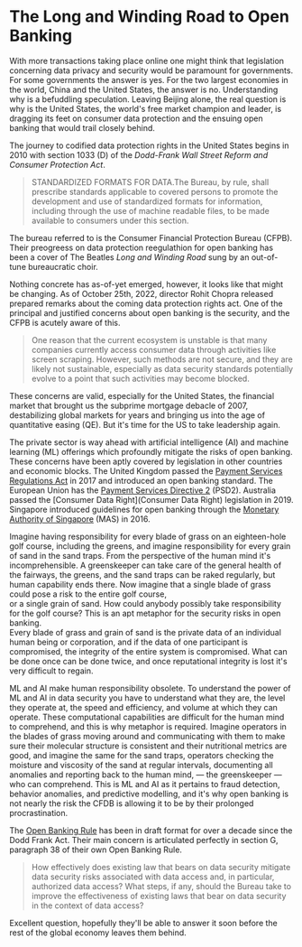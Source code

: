 # The Long and Winding Road to Open Banking

With more transactions taking place online one might think that legislation concerning data privacy and security would be paramount for governments. 
For some governments the answer is yes. 
For the two largest economies in the world, 
China and the United States, 
the answer is no. 
Understanding why is a befuddling speculation.
Leaving Beijing alone, 
the real question is why is the United States,
the world's free market champion and leader,
is dragging its feet on consumer data protection and the ensuing open banking that would trail closely behind.



The journey to codified data protection rights in the United States begins in 2010 with section 1033 (D) of the _Dodd-Frank Wall Street Reform and Consumer Protection Act_.


>STANDARDIZED FORMATS FOR DATA.The Bureau, by rule, shall prescribe standards applicable to covered persons to promote the development and use of standardized formats for information, including through the use of machine readable files, to be made available to consumers under this section. 

The bureau referred to is the Consumer Financial Protection Bureau (CFPB).
Their preogreess on data protection reegulathion for open banking has been a cover of The Beatles _Long and Winding Road_ sung by an out-of-tune bureaucratic choir.

Nothing concrete has as-of-yet emerged,
however,
it looks like that might be changing.
As of October 25th, 2022, 
director Rohit Chopra released prepared remarks about the coming data protection rights act.
One of the principal and justified concerns about open banking is the security,
and the CFPB is acutely aware of this.

>One reason that the current ecosystem is unstable is that many companies currently access consumer data through activities like screen scraping. However, such methods are not secure, and they are likely not sustainable, especially as data security standards potentially evolve to a point that such activities may become blocked.


These concerns are valid,
especially for the United States, 
the financial market that brought us the subprime mortgage debacle of 2007, 
destabilizing global markets for years and bringing us into the age of quantitative easing (QE).
But it's time for the US to take leadership again.


The private sector is way ahead with artificial intelligence (AI) and machine learning (ML) offerings which profoundly mitigate the risks of open banking. 
These concerns have been aptly covered by legislation in other countries and economic blocks.
The United Kingdom passed the [Payment Services Regulations Act](https://www.legislation.gov.uk/uksi/2017/752/contents/made) in 2017 
and introduced an open banking standard. 
The European Union has the [Payment Services Directive 2](https://eur-lex.europa.eu/legal-content/EN/TXT/?uri=celex%3A32015L2366) (PSD2). 
Australia passed the [Consumer Data Right](Consumer Data Right) legislation in 2019. 
Singapore introduced guidelines for open banking through the [Monetary Authority of Singapore](https://www.mas.gov.sg/) (MAS) in 2016.

Imagine having responsibility for every blade of grass on an eighteen-hole golf course,
including the greens,
and imagine responsibility for every grain of sand in the sand traps.
From the perspective of the human mind it's incomprehensible.
A greenskeeper can take care of the general health of the fairways,
the greens,
and the sand traps can be raked regularly,
but human capability ends there.
Now imagine that a single blade of grass could pose a risk to the entire golf course,  
or a single grain of sand. 
How could anybody possibly take responsibility for the golf course? 
This is an apt metaphor for the security risks in open banking.  
Every blade of grass and grain of sand is the private data of an individual human being or corporation,
and if the data of one participant is compromised,
the integrity of the entire system is compromised.
What can be done once can be done twice, 
and once reputational integrity is lost it's very difficult to regain.

ML and AI make human responsibility obsolete. 
To understand the power of ML and AI in data security you have to understand what they are,
the level they operate at,
the speed and efficiency,
and volume at which they can operate.
These computational capabilities are difficult for the human mind to comprehend, 
and this is why metaphor is required. 
Imagine operators in the blades of grass moving around and communicating with them to make sure their molecular structure is consistent and
their nutritional metrics are good,
and imagine the same for the sand traps, 
operators checking the moisture and viscosity of the sand at regular intervals, 
documenting all anomalies and reporting back to the human mind,
&mdash;
the greenskeeper
&mdash;
who can comprehend. 
This is ML and AI as it pertains to fraud detection, 
behavior anomalies,
and predictive modelling,
and it's why open banking is not nearly the risk the CFDB is allowing it to be by their prolonged procrastination.

The [Open Banking Rule](https://www.federalregister.gov/documents/2020/11/06/2020-23723/consumer-access-to-financial-records) has been in draft format for over a decade since the Dodd Frank Act. 
Their main concern is articulated perfectly in section G,
paragraph 38 of their own Open Banking Rule.

>How effectively does existing law that bears on data security mitigate data security risks associated with data access and, in particular, authorized data access? What steps, if any, should the Bureau take to improve the effectiveness of existing laws that bear on data security in the context of data access?

Excellent question, hopefully they'll be able to answer it soon before the rest of the global economy leaves them behind.










>



